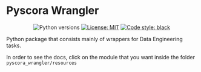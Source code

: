 # Pyscora Wrangler

<p align="center">
<img alt="Python versions" src="https://img.shields.io/badge/python-3.8%20%7C%203.9%20%7C%203.10%20%7C%203.11-brightgreen.svg">
<a href="https://github.com/oncase/pyscora-wrangler/blob/main/LICENSE"><img alt="License: MIT" src="https://black.readthedocs.io/en/stable/_static/license.svg"></a>
<a href="https://github.com/psf/black"><img alt="Code style: black" src="https://img.shields.io/badge/code%20style-black-000000.svg"></a></p>

Python package that consists mainly of wrappers for Data Engineering tasks.

In order to see the docs, click on the module that you want inside the folder `pyscora_wrangler/resources`
